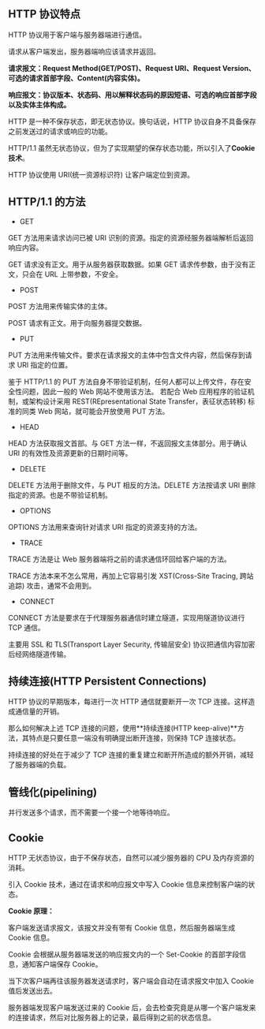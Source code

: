 ## HTTP 协议特点

HTTP 协议用于客户端与服务器端进行通信。

请求从客户端发出，服务器端响应该请求并返回。

**请求报文：Request Method(GET/POST)、Request URI、Request Version、可选的请求首部字段、Content(内容实体)。**

**响应报文：协议版本、状态码、用以解释状态码的原因短语、可选的响应首部字段以及实体主体构成。**

HTTP 是一种不保存状态，即无状态协议。换句话说，HTTP 协议自身不具备保存之前发送过的请求或响应的功能。

HTTP/1.1 虽然无状态协议，但为了实现期望的保存状态功能，所以引入了**Cookie 技术**。

HTTP 协议使用 URI(统一资源标识符) 让客户端定位到资源。

## HTTP/1.1 的方法

* GET

GET 方法用来请求访问已被 URI 识别的资源。指定的资源经服务器端解析后返回响应内容。

GET 请求没有正文。用于从服务器获取数据。如果 GET 请求传参数，由于没有正文，只会在 URL 上带参数，不安全。

* POST

POST 方法用来传输实体的主体。

POST 请求有正文。用于向服务器提交数据。

* PUT

PUT 方法用来传输文件。要求在请求报文的主体中包含文件内容，然后保存到请求 URI 指定的位置。

鉴于 HTTP/1.1 的 PUT 方法自身不带验证机制，任何人都可以上传文件，存在安全性问题，因此一般的 Web 网站不使用该方法。
若配合 Web 应用程序的验证机制，或架构设计采用 REST(REpresentational State Transfer，表征状态转移) 标准的同类 Web 网站，就可能会开放使用 PUT 方法。

* HEAD

HEAD 方法获取报文首部。与 GET 方法一样，不返回报文主体部分。用于确认 URI 的有效性及资源更新的日期时间等。

* DELETE

DELETE 方法用于删除文件，与 PUT 相反的方法。DELETE 方法按请求 URI 删除指定的资源。也是不带验证机制。

* OPTIONS

OPTIONS 方法用来查询针对请求 URI 指定的资源支持的方法。

* TRACE

TRACE 方法是让 Web 服务器端将之前的请求通信环回给客户端的方法。

TRACE 方法本来不怎么常用，再加上它容易引发 XST(Cross-Site Tracing, 跨站追踪) 攻击，通常不会用到。

* CONNECT

CONNECT 方法是要求在于代理服务器通信时建立隧道，实现用隧道协议进行 TCP 通信。

主要用 SSL 和 TLS(Transport Layer Security, 传输层安全) 协议把通信内容加密后经网络隧道传输。

## 持续连接(HTTP Persistent Connections)

HTTP 协议的早期版本，每进行一次 HTTP 通信就要断开一次 TCP 连接。这样造成通信量的开销。

那么如何解决上述 TCP 连接的问题，使用**持续连接(HTTP keep-alive)**方法，其特点是只要任意一端没有明确提出断开连接，则保持 TCP 连接状态。

持续连接的好处在于减少了 TCP 连接的重复建立和断开所造成的额外开销，减轻了服务器端的负载。

## 管线化(pipelining)

并行发送多个请求，而不需要一个接一个地等待响应。

## Cookie

HTTP 无状态协议，由于不保存状态，自然可以减少服务器的 CPU 及内存资源的消耗。

引入 Cookie 技术，通过在请求和响应报文中写入 Cookie 信息来控制客户端的状态。

**Cookie 原理：**

客户端发送请求报文，该报文并没有带有 Cookie 信息，然后服务器端生成 Cookie 信息。

Cookie 会根据从服务器端发送的响应报文内的一个 Set-Cookie 的首部字段信息，通知客户端保存 Cookie。

当下次客户端再往该服务器发送请求时，客户端会自动在请求报文中加入 Cookie 值后发送出去。

服务器端发现客户端发送过来的 Cookie 后，会去检查究竟是从哪一个客户端发来的连接请求，然后对比服务器上的记录，最后得到之前的状态信息。




